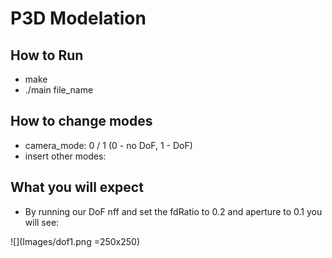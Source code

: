 # P3D Modelation

## How to Run

 - make
 - ./main file_name
 
 ## How to change modes

 - camera_mode: 0 / 1 (0 - no DoF, 1 - DoF)
 - insert other modes:

## What you will expect

* By running our DoF nff and set the fdRatio to 0.2 and aperture to 0.1 you will see:

![](Images/dof1.png =250x250)
